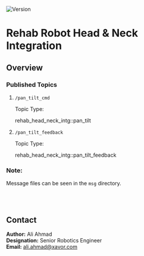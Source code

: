 ![Version](https://img.shields.io/badge/MRR-XAVOR-yellow)
# Rehab Robot Head & Neck Integration


## Overview


### Published Topics

1. ```/pan_tilt_cmd```

    Topic Type: 
    
    rehab_head_neck_intg::pan_tilt
    

2. ```/pan_tilt_feedback```
   
    Topic Type: 
    
    rehab_head_neck_intg::pan_tilt_feedback

### Note: 

Message files can be seen in the ```msg``` directory.

<br></br>

## Contact
**Author:** Ali Ahmad  <br/>
**Designation:** Senior Robotics Engineer <br/>
**Email:** ali.ahmad@xavor.com <br/>